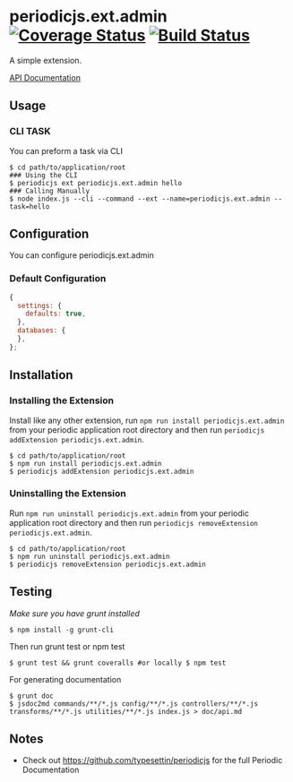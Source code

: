 # periodicjs.ext.admin [![Coverage Status](https://coveralls.io/repos/github/githubUserOrgName/periodicjs.ext.admin/badge.svg?branch=master)](https://coveralls.io/github/githubUserOrgName/periodicjs.ext.admin?branch=master) [![Build Status](https://travis-ci.org/githubUserOrgName/periodicjs.ext.admin.svg?branch=master)](https://travis-ci.org/githubUserOrgName/periodicjs.ext.admin)

  A simple extension.

  [API Documentation](https://github.com/githubUserOrgName/periodicjs.ext.admin/blob/master/doc/api.md)

  ## Usage

  ### CLI TASK

  You can preform a task via CLI
  ```
  $ cd path/to/application/root
  ### Using the CLI
  $ periodicjs ext periodicjs.ext.admin hello  
  ### Calling Manually
  $ node index.js --cli --command --ext --name=periodicjs.ext.admin --task=hello 
  ```

  ## Configuration

  You can configure periodicjs.ext.admin

  ### Default Configuration
  ```javascript
  {
    settings: {
      defaults: true,
    },
    databases: {
    },
  };
  ```


  ## Installation

  ### Installing the Extension

  Install like any other extension, run `npm run install periodicjs.ext.admin` from your periodic application root directory and then run `periodicjs addExtension periodicjs.ext.admin`.
  ```
  $ cd path/to/application/root
  $ npm run install periodicjs.ext.admin
  $ periodicjs addExtension periodicjs.ext.admin
  ```
  ### Uninstalling the Extension

  Run `npm run uninstall periodicjs.ext.admin` from your periodic application root directory and then run `periodicjs removeExtension periodicjs.ext.admin`.
  ```
  $ cd path/to/application/root
  $ npm run uninstall periodicjs.ext.admin
  $ periodicjs removeExtension periodicjs.ext.admin
  ```


  ## Testing
  *Make sure you have grunt installed*
  ```
  $ npm install -g grunt-cli
  ```

  Then run grunt test or npm test
  ```
  $ grunt test && grunt coveralls #or locally $ npm test
  ```
  For generating documentation
  ```
  $ grunt doc
  $ jsdoc2md commands/**/*.js config/**/*.js controllers/**/*.js  transforms/**/*.js utilities/**/*.js index.js > doc/api.md
  ```
  ## Notes
  * Check out https://github.com/typesettin/periodicjs for the full Periodic Documentation